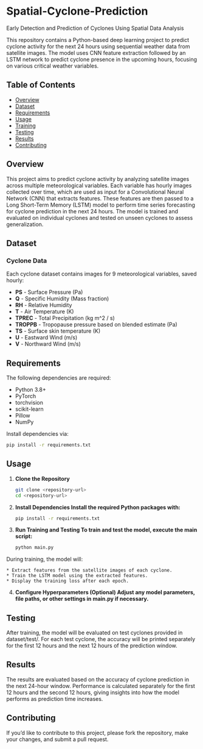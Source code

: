 # Spatial-Cyclone-Prediction
Early Detection and Prediction of Cyclones Using Spatial Data Analysis

This repository contains a Python-based deep learning project to predict cyclone activity for the next 24 hours using sequential weather data from satellite images. The model uses CNN feature extraction followed by an LSTM network to predict cyclone presence in the upcoming hours, focusing on various critical weather variables.

## Table of Contents
- [Overview](#overview)
- [Dataset](#dataset)
- [Requirements](#requirements)
- [Usage](#usage)
- [Training](#training)
- [Testing](#testing)
- [Results](#results)
- [Contributing](#contributing)

## Overview

This project aims to predict cyclone activity by analyzing satellite images across multiple meteorological variables. Each variable has hourly images collected over time, which are used as input for a Convolutional Neural Network (CNN) that extracts features. These features are then passed to a Long Short-Term Memory (LSTM) model to perform time series forecasting for cyclone prediction in the next 24 hours. The model is trained and evaluated on individual cyclones and tested on unseen cyclones to assess generalization.

## Dataset

### Cyclone Data
Each cyclone dataset contains images for 9 meteorological variables, saved hourly:
- **PS** - Surface Pressure (Pa)
- **Q** - Specific Humidity (Mass fraction)
- **RH** - Relative Humidity
- **T** - Air Temperature (K)
- **TPREC** - Total Precipitation (kg m^2 / s)
- **TROPPB** - Tropopause pressure based on blended estimate (Pa)
- **TS** - Surface skin temperature (K)
- **U** - Eastward Wind (m/s)
- **V** - Northward Wind (m/s)

## Requirements

The following dependencies are required:
- Python 3.8+
- PyTorch
- torchvision
- scikit-learn
- Pillow
- NumPy

Install dependencies via:
```bash
pip install -r requirements.txt
```

## Usage

1. **Clone the Repository**
   ```bash
   git clone <repository-url>
   cd <repository-url>
   ```

2. **Install Dependencies Install the required Python packages with:**
    ```bash
    pip install -r requirements.txt
    ```

3. **Run Training and Testing To train and test the model, execute the main script:**
    ```bash
    python main.py
    ```

During training, the model will:

    * Extract features from the satellite images of each cyclone.
    * Train the LSTM model using the extracted features.
    * Display the training loss after each epoch.

4. **Configure Hyperparameters (Optional) Adjust any model parameters, file paths, or other settings in main.py if necessary.**

## Testing
After training, the model will be evaluated on test cyclones provided in dataset/test/. For each test cyclone, the accuracy will be printed separately for the first 12 hours and the next 12 hours of the prediction window.

## Results
The results are evaluated based on the accuracy of cyclone prediction in the next 24-hour window. Performance is calculated separately for the first 12 hours and the second 12 hours, giving insights into how the model performs as prediction time increases.

## Contributing
If you’d like to contribute to this project, please fork the repository, make your changes, and submit a pull request.